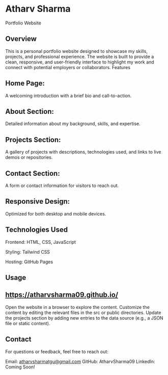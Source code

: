 # Atharv Sharma
Portfolio Website
## Overview
This is a personal portfolio website designed to showcase my skills, projects, and professional experience. The website is built to provide a clean, responsive, and user-friendly interface to highlight my work and connect with potential employers or collaborators.
Features

## Home Page:
A welcoming introduction with a brief bio and call-to-action.
## About Section:
Detailed information about my background, skills, and expertise.
## Projects Section:
 A gallery of projects with descriptions, technologies used, and links to live demos or repositories.
## Contact Section:
A form or contact information for visitors to reach out.
## Responsive Design:
Optimized for both desktop and mobile devices.

## Technologies Used

Frontend: HTML, CSS, JavaScript

Styling: Tailwind CSS

Hosting: GitHub Pages



## Usage
## https://atharvsharma09.github.io/

Open the website in a browser to explore the content.
Customize the content by editing the relevant files in the src or public directories.
Update the projects section by adding new entries to the data source (e.g., a JSON file or static content).


## Contact
For questions or feedback, feel free to reach out:

Email: atharvsharmatgu@gmail.com
GitHub: AtharvSharma09
LinkedIn: Coming Soon!

